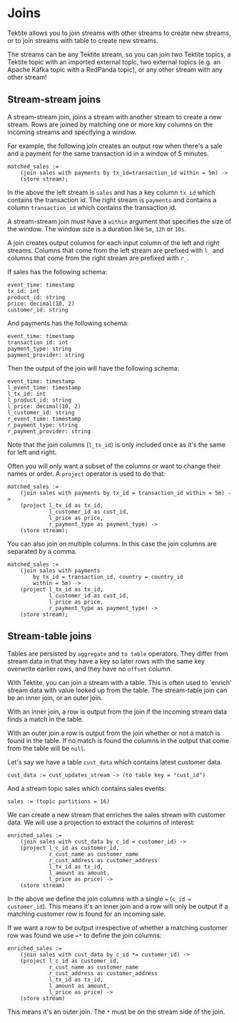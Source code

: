 # Joins

Tektite allows you to join streams with other streams to create new streams, or to join streams with table to create new streams.

The streams can be any Tektite stream, so you can join two Tektite topics, a Tektite topic with an imported external
topic, two external topics (e.g. an Apache Kafka topic with a RedPanda topic), or any other stream with any other stream!

## Stream-stream joins

A stream-stream join, joins a stream with another stream to create a new stream. Rows are joined by matching one or more
key columns on the incoming streams and specifying a window.

For example, the following join creates an output row when there's a sale and a payment for the same transaction id in
a window of 5 minutes.

```
matched_sales :=
    (join sales with payments by tx_id=transaction_id within = 5m) ->
    (store stream);
```

In the above the left stream is `sales` and has a key column `tx_id` which contains the transaction id. The right stream
is `payments` and contains a column `transaction_id` which contains the transaction id.

A stream-stream join *must* have a `within` argument that specifies the size of the window. The window size is a duration
like `5m`, `12h` or `10s`.

A join creates output columns for each input column of the left and right streams. Columns that come from the left stream
are prefixed with `l_` and columns that come from the right stream are prefixed with `r_`.

If sales has the following schema:

```
event_time: timestamp
tx_id: int
product_id: string
price: decimal(10, 2)
customer_id: string
```

And payments has the following schema:

```
event_time: timestamp
transaction_id: int
payment_type: string
payment_provider: string
```

Then the output of the join will have the following schema:

```
event_time: timestamp
l_event_time: timestamp
l_tx_id: int
l_product_id: string
l_price: decimal(10, 2)
l_customer_id: string
r_event_time: timestamp
r_payment_type: string
r_payment_provider: string
```

Note that the join columns (`l_tx_id`) is only included once as it's the same for left and right.

Often you will only want a subset of the columns or want to change their names or order. A `project` operator is used to do that:

```
matched_sales :=
    (join sales with payments by tx_id = transaction_id within = 5m) ->
    (project l_tx_id as tx_id,
             l_customer_id as cust_id,
             l_price as price, 
             r_payment_type as payment_type) ->
    (store stream);
```

You can also join on multiple columns. In this case the join columns are separated by a comma.

```
matched_sales :=
    (join sales with payments
        by tx_id = transaction_id, country = country_id
        within = 5m) ->
    (project l_tx_id as tx_id,
             l_customer_id as cust_id,
             l_price as price, 
             r_payment_type as payment_type) ->
    (store stream);
```

## Stream-table joins

Tables are persisted by `aggregate` and `to table` operators. They differ from stream data in that they have a key so later rows with the
same key overwrite earlier rows, and they have no `offset` column.

With Tektite, you can join a stream with a table. This is often used to 'enrich' stream data with value looked up from the table.
The stream-table join can be an inner join, or an outer join.

With an inner join, a row is output from the join if the incoming stream data finds a match in the table.

With an outer join a row is output from the join whether or not a match is found in the table. If no match is found the columns in the output that
come from the table will be `null`.

Let's say we have a table `cust_data` which contains latest customer data.

```
cust_data := cust_updates_stream -> (to table key = "cust_id")
```

And a stream topic sales which contains sales events:

```
sales := (topic partitions = 16)
```

We can create a new stream that enriches the sales stream with customer data. We will use a projection to extract the
columns of interest:

```
enriched_sales := 
    (join sales with cust_data by c_id = customer_id) ->
    (project l_c_id as customer_id,
             r_cust_name as customer_name
             r_cust_address as customer_address
             l_tx_id as tx_id,
             l_amount as amount,
             l_price as price) ->
    (store stream)         
```

In the above we define the join columns with a single `=` (`c_id = customer_id`). This means it's an inner join and a row
will only be output if a matching customer row is found for an incoming sale.

If we want a row to be output irrespective of whether a matching customer row was found we use `=*` to define the join 
columns:

```
enriched_sales := 
    (join sales with cust_data by c_id *= customer_id) ->
    (project l_c_id as customer_id,
             r_cust_name as customer_name
             r_cust_address as customer_address
             l_tx_id as tx_id,
             l_amount as amount,
             l_price as price) ->
    (store stream)         
```

This means it's an outer join. The `*` must be on the stream side of the join.
